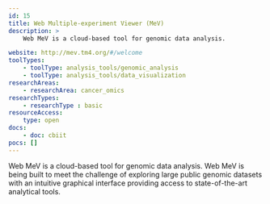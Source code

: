 ```yaml
---
id: 15
title: Web Multiple-experiment Viewer (MeV)
description: >
    Web MeV is a cloud-based tool for genomic data analysis.

website: http://mev.tm4.org/#/welcome
toolTypes:
    - toolType: analysis_tools/genomic_analysis
    - toolType: analysis_tools/data_visualization
researchAreas:
    - researchArea: cancer_omics
researchTypes:
    - researchType : basic
resourceAccess:
    type: open
docs:
    - doc: cbiit
pocs: []        
---
```

Web MeV is a cloud-based tool for genomic data analysis. Web MeV is being built to meet the challenge of exploring large public genomic datasets with an intuitive graphical interface providing access to state-of-the-art analytical tools.